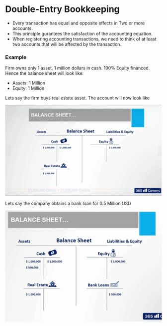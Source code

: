 # Double-Entry Bookkeeping
- Every transaction has equal and opposite effects in Two or more accounts.
- This principle gurantees the satisfaction of the accounting equation.
- When registering accounting transactions, we need to think of at least two accounts that will be affected by the transaction.

### Example
Firm owns only 1 asset, 1 million dollars in cash. 100% Equity financed. Hence the balance sheet will look like:
- Assets: 1 Million
- Equity: 1 Million

Lets say the firm buys real estate asset. The account will now look like

<img src="../Images/S4_BuysProperty.png" alt="Buys Property"/>

Lets say the company obtains a bank loan for 0.5 Million USD

<img src="../Images/S4_BankLoan.png" alt="Bank Loan"/>
